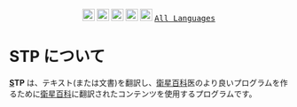 <p align="center"><a href = "/README.md"><kbd><img alt="简体中文" title="简体中文" src="https://cdn.staticaly.com/gh/hjnilsson/country-flags/master/svg/cn.svg" width="22"></kbd></a> <a href = "/i18n/README/README-en.md"><kbd><img alt="English" title="English" src="https://cdn.staticaly.com/gh/hjnilsson/country-flags/master/svg/gb.svg" width="22"></kbd></a> <a href = "/i18n/README/README-fr.md"><kbd><img alt="Français" title="Français" src="https://cdn.staticaly.com/gh/hjnilsson/country-flags/master/svg/fr.svg" width="22"></kbd></a> <a href = "/i18n/README/README-jp.md"><kbd><img alt="日本語" title="日本語" src="https://cdn.staticaly.com/gh/hjnilsson/country-flags/master/svg/jp.svg" width="22"></kbd></a> <a href = "/i18n/README/README-ru.md"><kbd><img alt="Русский" title="Русский" src="https://cdn.staticaly.com/gh/hjnilsson/country-flags/master/svg/ru.svg" width="22"></kbd></a> <a href = "/i18n/README/langs.md"><kbd>All Languages</kbd></a></p>

# STP について

**[S](https://sat.huijiwiki.com/)TP** は、テキスト(または文書)を翻訳し、[衛星百科](https://sat.huijiwiki.com/)医のより良いプログラムを作るために[衛星百科](https://sat.huijiwiki.com/)に翻訳されたコンテンツを使用するプログラムです。
